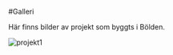 #Galleri

Här finns bilder av projekt som byggts i Bölden.

![projekt1](image://projekt/adrian_roos.JPG?classes=caption "En snygg hylla")
